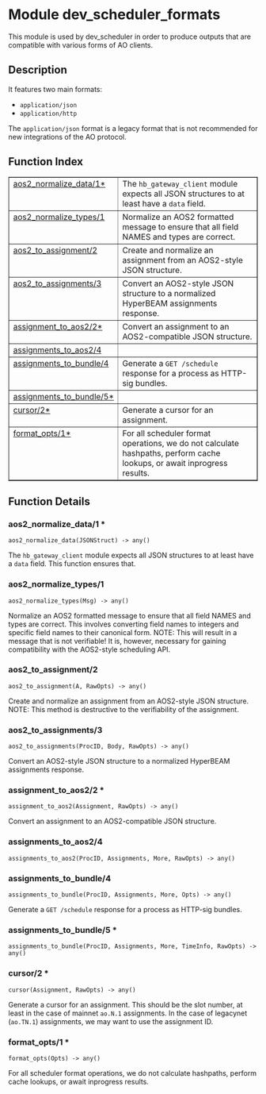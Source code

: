 

# Module dev_scheduler_formats #

This module is used by dev_scheduler in order to produce outputs that
are compatible with various forms of AO clients.

<a name="description"></a>

## Description ##

It features two main formats:

- `application/json`
- `application/http`

The `application/json` format is a legacy format that is not recommended for
new integrations of the AO protocol.<a name="index"></a>

## Function Index ##


<table width="100%" border="1" cellspacing="0" cellpadding="2" summary="function index"><tr><td valign="top"><a href="#aos2_normalize_data-1">aos2_normalize_data/1*</a></td><td>The <code>hb_gateway_client</code> module expects all JSON structures to at least
have a <code>data</code> field.</td></tr><tr><td valign="top"><a href="#aos2_normalize_types-1">aos2_normalize_types/1</a></td><td>Normalize an AOS2 formatted message to ensure that all field NAMES and
types are correct.</td></tr><tr><td valign="top"><a href="#aos2_to_assignment-2">aos2_to_assignment/2</a></td><td>Create and normalize an assignment from an AOS2-style JSON structure.</td></tr><tr><td valign="top"><a href="#aos2_to_assignments-3">aos2_to_assignments/3</a></td><td>Convert an AOS2-style JSON structure to a normalized HyperBEAM
assignments response.</td></tr><tr><td valign="top"><a href="#assignment_to_aos2-2">assignment_to_aos2/2*</a></td><td>Convert an assignment to an AOS2-compatible JSON structure.</td></tr><tr><td valign="top"><a href="#assignments_to_aos2-4">assignments_to_aos2/4</a></td><td></td></tr><tr><td valign="top"><a href="#assignments_to_bundle-4">assignments_to_bundle/4</a></td><td>Generate a <code>GET /schedule</code> response for a process as HTTP-sig bundles.</td></tr><tr><td valign="top"><a href="#assignments_to_bundle-5">assignments_to_bundle/5*</a></td><td></td></tr><tr><td valign="top"><a href="#cursor-2">cursor/2*</a></td><td>Generate a cursor for an assignment.</td></tr><tr><td valign="top"><a href="#format_opts-1">format_opts/1*</a></td><td>For all scheduler format operations, we do not calculate hashpaths,
perform cache lookups, or await inprogress results.</td></tr></table>


<a name="functions"></a>

## Function Details ##

<a name="aos2_normalize_data-1"></a>

### aos2_normalize_data/1 * ###

`aos2_normalize_data(JSONStruct) -> any()`

The `hb_gateway_client` module expects all JSON structures to at least
have a `data` field. This function ensures that.

<a name="aos2_normalize_types-1"></a>

### aos2_normalize_types/1 ###

`aos2_normalize_types(Msg) -> any()`

Normalize an AOS2 formatted message to ensure that all field NAMES and
types are correct. This involves converting field names to integers and
specific field names to their canonical form.
NOTE: This will result in a message that is not verifiable! It is, however,
necessary for gaining compatibility with the AOS2-style scheduling API.

<a name="aos2_to_assignment-2"></a>

### aos2_to_assignment/2 ###

`aos2_to_assignment(A, RawOpts) -> any()`

Create and normalize an assignment from an AOS2-style JSON structure.
NOTE: This method is destructive to the verifiability of the assignment.

<a name="aos2_to_assignments-3"></a>

### aos2_to_assignments/3 ###

`aos2_to_assignments(ProcID, Body, RawOpts) -> any()`

Convert an AOS2-style JSON structure to a normalized HyperBEAM
assignments response.

<a name="assignment_to_aos2-2"></a>

### assignment_to_aos2/2 * ###

`assignment_to_aos2(Assignment, RawOpts) -> any()`

Convert an assignment to an AOS2-compatible JSON structure.

<a name="assignments_to_aos2-4"></a>

### assignments_to_aos2/4 ###

`assignments_to_aos2(ProcID, Assignments, More, RawOpts) -> any()`

<a name="assignments_to_bundle-4"></a>

### assignments_to_bundle/4 ###

`assignments_to_bundle(ProcID, Assignments, More, Opts) -> any()`

Generate a `GET /schedule` response for a process as HTTP-sig bundles.

<a name="assignments_to_bundle-5"></a>

### assignments_to_bundle/5 * ###

`assignments_to_bundle(ProcID, Assignments, More, TimeInfo, RawOpts) -> any()`

<a name="cursor-2"></a>

### cursor/2 * ###

`cursor(Assignment, RawOpts) -> any()`

Generate a cursor for an assignment. This should be the slot number, at
least in the case of mainnet `ao.N.1` assignments. In the case of legacynet
(`ao.TN.1`) assignments, we may want to use the assignment ID.

<a name="format_opts-1"></a>

### format_opts/1 * ###

`format_opts(Opts) -> any()`

For all scheduler format operations, we do not calculate hashpaths,
perform cache lookups, or await inprogress results.

